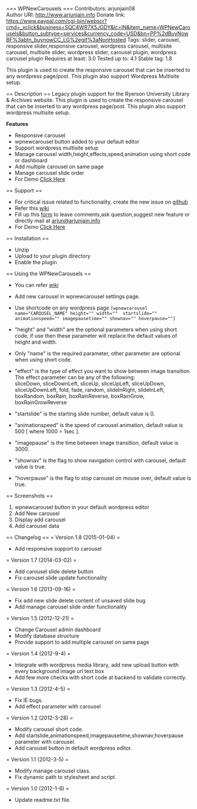=== WPNewCarousels ===
Contributors: arjunjain08	
Author URI: http://www.arjunjain.info
Donate link: https://www.paypal.com/cgi-bin/webscr?cmd=_xclick&business=SQC4WR7X5JGDY&lc=IN&item_name=WPNewCarousels&button_subtype=services&currency_code=USD&bn=PP%2dBuyNowBF%3abtn_buynowCC_LG%2egif%3aNonHosted
Tags: slider, carousel, responsive slider,responsive carousel, wordpress carousel, multisite carousel, multisite slider, wordpress slider, carousel plugin, wordpress carousel plugin
Requires at least: 3.0
Tested up to: 4.1
Stable tag: 1.8

This plugin is used to create the responsive carousel that can be inserted to any wordpress page/post. This plugin also support Wordpress Multisite setup.

== Description ==
Legacy plugin support for the Ryerson University Library & Archives website. This plugin is used to create the responsive carousel that can be inserted to any wordpress page/post. This plugin also support wordpress multisite setup.

**Features**

* Responsive carousel
* wpnewcarousel button added to your default editor
* Support wordpress multisite setup
* Manage carousel width,height,effects,speed,animation using short code or dashboard
* Add multiple carousel on same page
* Manage carousel slide order
* For Demo [Click Here](http://www.arjunjain.info/wpnewcarousels/)

== Support ==

* For critical issue related to functionality, create the new issue on [github](https://github.com/arjunjain/wpnewcarousels/issues)
* Refer this [wiki](https://github.com/arjunjain/wpnewcarousels/wiki)
* Fill up this [form](http://www.arjunjain.info/contact) to leave comments,ask question,suggest new feature or directly mail at arjun@arjunjain.info
* For Demo [Click Here](http://www.arjunjain.info/wpnewcarousels/)

== Installation ==

* Unzip
* Upload to your plugin directory
* Enable the plugin

== Using the WPNewCarousels ==

* You can refer [wiki](https://github.com/arjunjain/wpnewcarousels/wiki)

* Add new carousel in wpnewcarousel settings page. 
* Use shortcode on any wordpress page 
 `[wpnewcarousel name="CAROUSEL_NAME" height="" width=""  startslide="" animationspeed="" imagepausetime="" shownav="" hoverpause=""]` 
* "height" and "width" are the optional parameters when using short code, if use then these parameter will replace the default values of height and width.
* Only "name" is the required parameter, other parameter are optional when using short code.
* "effect" is the type of effect you want to show between image transition.
	The effect parameter can be any of the following:		
	sliceDown, sliceDownLeft, sliceUp, sliceUpLeft, sliceUpDown, sliceUpDownLeft,
	fold, fade, random, slideInRight, slideInLeft, boxRandom, boxRain, 
	boxRainReverse, boxRainGrow, boxRainGrowReverse
* "startslide" is the starting slide number, default value is 0.
* "animationspeed" is the speed of carousel animation, default value is 500 [ where 1000 = 1sec ].
* "imagepause" is the time between image transition, default value is 3000.
* "shownav" is the flag to show navigation control with carousel, default value is true.
* "hoverpause" is the flag to stop carousel on mouse over, default value is true.

== Screenshots ==

1. wpnewcarousel button in your default wordpress editor
2. Add New carousel
3. Display add carousel
4. Add carousel data

== Changelog == 
= Version 1.8 (2015-01-04) =
* Add responsive support to carousel

= Version 1.7 (2014-03-02) =
* Add carousel slide delete button
* Fix carousel slide update functionality

= Version 1.6 (2013-09-16) =
* Fix add new slide delete content of unsaved slide bug
* Add manage carousel slide order functionality

= Version 1.5 (2012-12-21) =
* Change Carousel admin dashboard
* Modify database structure
* Provide support to add multiple carousel on same page

= Version 1.4 (2012-9-4) =
* Integrate with wordpress media library, add new upload button with every background image url text box
* Add few more checks with short code at backend to validate correctly.

= Version 1.3 (2012-4-5) =
* Fix IE bugs.
* Add effect parameter with carousel

= Version 1.2 (2012-3-28) =
* Modify carousel short code.
* Add startslide,animationspeed,imagepausetime,shownav,hoverpause parameter with carousel.
* Add carousel button in default wordpress editor.

= Version 1.1 (2012-3-5) =
* Modify manage carousel class.
* Fix dynamic path to stylesheet and script.

= Version 1.0 (2012-1-6) =
* Update readme.txt file.